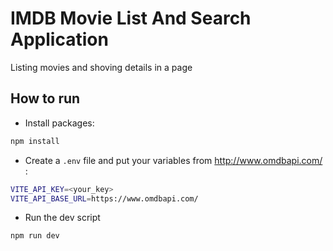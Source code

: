 # IMDB Movie List And Search Application

Listing movies and shoving details in a page

## How to run

- Install packages:

```bash
npm install
```

- Create a `.env` file and put your variables from http://www.omdbapi.com/ :

```bash
VITE_API_KEY=<your_key>
VITE_API_BASE_URL=https://www.omdbapi.com/
```

- Run the dev script

```bash
npm run dev
```
